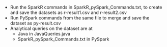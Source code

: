 
 - Run the SparkR commands in SparkR_pySpark_Commands.txt, to create and save the datasets as r-result1.csv and r-result2.csv
 - Run PySpark commands from the same file to merge and save the dataset as py-result.csv
 - Analytical queries on the dataset are at    
    - Java in JavaQueries.java
    - SparkR_pySpark_Commands.txt in PySpark
        
